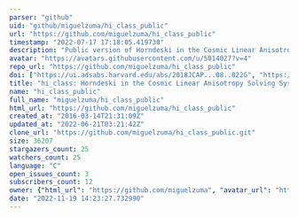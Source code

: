```yaml
---
parser: "github"
uid: "github/miguelzuma/hi_class_public"
url: "https://github.com/miguelzuma/hi_class_public"
timestamp: "2022-07-17 17:18:05.419730"
description: "Public version of Horndeski in the Cosmic Linear Anisotropy Solving System"
avatar: "https://avatars.githubusercontent.com/u/5014027?v=4"
repo_url: "https://github.com/miguelzuma/hi_class_public"
doi: ["https://ui.adsabs.harvard.edu/abs/2018JCAP...08..022G", "https://ui.adsabs.harvard.edu/abs/2017JCAP...08..019Z", "https://ui.adsabs.harvard.edu/abs/2018ascl.soft08010Z/abstract"]
title: "hi_class: Horndeski in the Cosmic Linear Anisotropy Solving System"
name: "hi_class_public"
full_name: "miguelzuma/hi_class_public"
html_url: "https://github.com/miguelzuma/hi_class_public"
created_at: "2016-03-14T21:31:09Z"
updated_at: "2022-06-21T03:21:42Z"
clone_url: "https://github.com/miguelzuma/hi_class_public.git"
size: 36207
stargazers_count: 25
watchers_count: 25
language: "C"
open_issues_count: 3
subscribers_count: 12
owner: {"html_url": "https://github.com/miguelzuma", "avatar_url": "https://avatars.githubusercontent.com/u/5014027?v=4", "login": "miguelzuma", "type": "User"}
date: "2022-11-19 14:23:27.732990"
---
```

